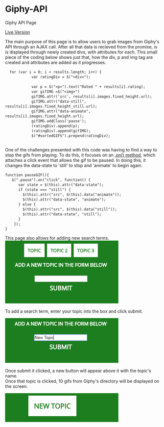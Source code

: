 # Giphy-API

Giphy API Page

 <a href="https://justinvert.github.io/Giphy-API/">Live Version</a>
 </br>

The main purpose of this page is to allow users to grab images from Giphy's API through an AJAX call. After all that data is recieved from the promise, is is displayed through newly created divs, with attributes for each. This small piece of the coding below shows just that, how the div, p and img tag are created and attributes are added as it progresses.
```
  for (var i = 0; i < results.length; i++) {
            var ratingDiv = $("<div>");
            
            var p = $("<p>").text("Rated " + results[i].rating);
            var gifIMG =$("<img>")
            gifIMG.attr('src', results[i].images.fixed_height.url);
            gifIMG.attr("data-still", results[i].images.fixed_height_still.url);
            gifIMG.attr("data-animate", results[i].images.fixed_height.url);
            gifIMG.addClass('pause');
            (ratingDiv).append(p);
            (ratingDiv).append(gifIMG);
            $("#sortedGIFS").prepend(ratingDiv);
    
```
One of the challenges presented with this code was having to find a way to stop the gifs from playing. To do this, it focuses on an <a href="http://api.jquery.com/on/">.on() method</a>, which attaches a click event that allows the gif to be paused. In doing this, it changes the data-state to 'still' to stop and 'animate' to begin again.

```
function pauseGIF(){
   $(".pause").on("click", function() {
      var state = $(this).attr("data-state");
      if (state === "still") {
        $(this).attr("src", $(this).data("animate"));
        $(this).attr("data-state", "animate");
      } else {
        $(this).attr("src", $(this).data("still"));
        $(this).attr("data-state", "still");
      }
    });
}
```
This page also allows for adding new search terms.
<img src="assets/images/topics.png">

To add a search term, enter your topic into the box and click submit.

<img src="assets/images/new-topic.png">

Once submit it clicked, a new button will appear above it with the topic's name.</br>
Once that topic is clicked, 10 gifs from Giphy's directory will be displayed on the screen.

<img src="assets/images/topic-button.png">

